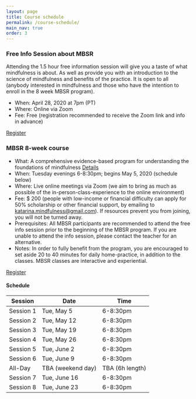 ```yaml
---
layout: page
title: Course schedule
permalink: /course-schedule/
main_nav: true
order: 3
---
```




### Free Info Session about MBSR
Attending the 1.5 hour free information session will give you a taste of what mindfulness is about. As well as provide you with an introduction to the science of mindfulness and benefits of the practice. It is open to all (anybody interested in mindfulness and those who have the intention to enroll in the 8 week MBSR program).

- When: April 28, 2020 at 7pm (PT)
- Where: Online via Zoom
- Fee: Free (registration recommended to receive the Zoom link and info in advance)

[Register](/register/)


### MBSR 8-week course
- What: A comprehensive evidence-based program for understanding the foundations of mindfulness [Details](/mbsr/)
- When: Tuesday evenings 6-8:30pm; begins May 5, 2020 (schedule below)
- Where: Live online meetings via Zoom (we aim to bring as much as possible of the in-person-class-experience to the online environment) 
- Fee: $ 200 (people with low-income or financial difficulty can apply for 50% scholarship or other financial support, by emailing to katarina.mindfulness@gmail.com). If resources prevent you from joining, you will not be turned away. 
- Prerequisites: All MBSR participants are recommended to attend the free info session prior to the beginning of the MBSR program. If you are unable to attend the info session, please contact the teacher for an alternative.
- Notes: In order to fully benefit from the program, you are encouraged to set aside 20 to 40 minutes for daily home-practice, in addition to the classes. MBSR classes are interactive and experiential. 

[Register](/register-8week-mbsr/)

#### Schedule

| Session   | Date         | Time     |
|-----------|--------------|----------|
| Session 1 | Tue, May 5 | 6-8:30pm |
| Session 2 | Tue, May 12 | 6-8:30pm |
| Session 3 | Tue, May 19 | 6-8:30pm |
| Session 4 | Tue, May 26 | 6-8:30pm |
| Session 5 | Tue, June 2 | 6-8:30pm |
| Session 6 | Tue, June 9  | 6-8:30pm |
| All-Day | TBA (weekend day) | TBA (6h length) |
| Session 7 | Tue, June 16 | 6-8:30pm |
| Session 8 | Tue, June 23 | 6-8:30pm |
